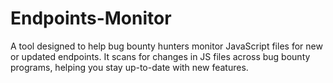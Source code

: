 # Endpoints-Monitor
A tool designed to help bug bounty hunters monitor JavaScript files for new or updated endpoints. It scans for changes in JS files across bug bounty programs, helping you stay up-to-date with new features.
